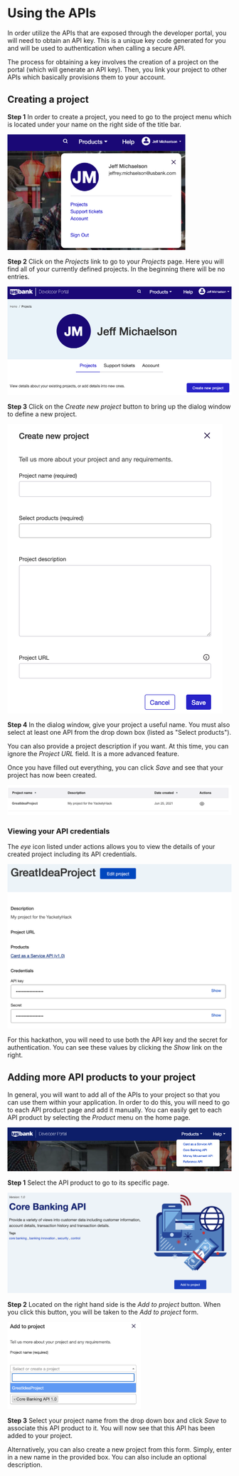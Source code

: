 # Using the APIs

In order utilize the APIs that are exposed through the developer portal, you will need to obtain an API key. This is a unique key code generated for you and will be used to authentication when calling a secure API.

The process for obtaining a key involves the creation of a project on the portal (which will generate an API key). Then, you link your project to other APIs which basically provisions them to your account.

## Creating a project

**Step 1** In order to create a project, you need to go to the project menu which is located under your name on the right side of the title bar.

<img src="img/ProjectMenu.PNG" alt="project menu" width="400">


 **Step 2** Click on the *Projects* link to go to your *Projects* page. Here you will find all of your currently defined projects. In the beginning there will be no entries.

<img src="img/ProjectPage.PNG" alt="project page" width="550">

 **Step 3** Click on the *Create new project* button to bring up the dialog window to define a new project.

 ![create project](img/CreateProject.PNG)

 **Step 4** In the dialog window, give your project a useful name. You must also select at least one API from the drop down box (listed as "Select products").

 You can also provide a project description if you want. At this time, you can ignore the *Project URL* field. It is a more advanced feature.

 Once you have filled out everything, you can click *Save* and see that your project has now been created.

 ![project created](img/ProjectList.png)

### Viewing your API credentials
 The *eye* icon listed under actions allows you to view the details of your created project including its API credentials.

<img src="img/NewProject.png" alt="project created" width="550">

For this hackathon, you will need to use both the API key and the secret for authentication. You can see these values by clicking the *Show* link on the right.

## Adding more API products to your project

In general, you will want to add all of the APIs to your project so that you can use them within your application. In order to do this, you will need to go to each API product page and add it manually. You can easily get to each API product by selecting the *Product* menu on the home page.

![API product menu](img/ProductList.png)

**Step 1** Select the API product to go to its specific page.

 ![API product page](img/CoreAPI.png)

**Step 2** Located on the right hand side is the *Add to project* button. When you click this button, you will be taken to the *Add to project* form.

<img src="img/AddToProject.png" alt="Add API to project" width="300">



**Step 3** Select your project name from the drop down box and click *Save* to associate this API product to it. You will now see that this API has been added to your project.

Alternatively, you can also create a new project from this form. Simply, enter in a new name in the provided box. You can also include an optional description.
